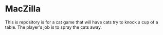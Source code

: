 # MacZilla
This is repository is for a cat game that will have cats try to knock a cup of a table. The player's job is to spray the cats away.
